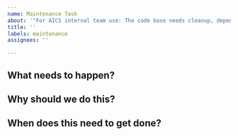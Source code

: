 ```yaml
---
name: Maintenance Task
about: '"For AICS internal team use: The code base needs cleanup, dependency updates, tests, etc...."'
title: ''
labels: maintenance
assignees: ''

---
```


## What needs to happen?



## Why should we do this?



## When does this need to get done?
